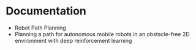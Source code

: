 # Documentation

- Robot Path Planning
- Planning a path for autonomous mobile robots in an obstacle-free 2D environment with deep reinforcement learning
